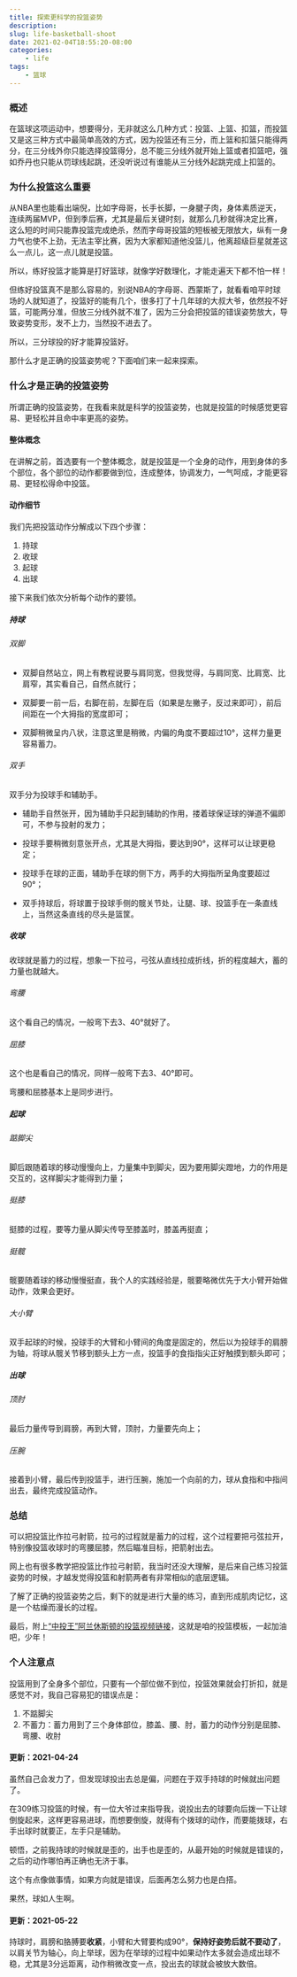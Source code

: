 ```yaml
---
title: 探索更科学的投篮姿势
description: 
slug: life-basketball-shoot
date: 2021-02-04T18:55:20-08:00
categories:
    - life
tags:
    - 篮球
---
```


### 概述

在篮球这项运动中，想要得分，无非就这么几种方式：投篮、上篮、扣篮，而投篮又是这三种方式中最简单高效的方式，因为投篮还有三分，而上篮和扣篮只能得两分，在三分线外你只能选择投篮得分，总不能三分线外就开始上篮或者扣篮吧，强如乔丹也只能从罚球线起跳，还没听说过有谁能从三分线外起跳完成上扣篮的。

### 为什么投篮这么重要

从NBA里也能看出端倪，比如字母哥，长手长脚，一身腱子肉，身体素质逆天，连续两届MVP，但到季后赛，尤其是最后关键时刻，就那么几秒就得决定比赛，这么短的时间只能靠投篮完成绝杀，然而字母哥投篮的短板被无限放大，纵有一身力气也使不上劲，无法主宰比赛，因为大家都知道他没篮儿，他离超级巨星就差这么一点儿，这一点儿就是投篮。

所以，练好投篮才能算是打好篮球，就像学好数理化，才能走遍天下都不怕一样！

但练好投篮真不是那么容易的，别说NBA的字母哥、西蒙斯了，就看看咱平时球场的人就知道了，投篮好的能有几个，很多打了十几年球的大叔大爷，依然投不好篮，可能两分准，但放三分线外就不准了，因为三分会把投篮的错误姿势放大，导致姿势变形，发不上力，当然投不进去了。

所以，三分球投的好才能算投篮好。

那什么才是正确的投篮姿势呢？下面咱们来一起来探索。

### 什么才是正确的投篮姿势

所谓正确的投篮姿势，在我看来就是科学的投篮姿势，也就是投篮的时候感觉更容易、更轻松并且命中率更高的姿势。

#### 整体概念

在讲解之前，首选要有一个整体概念，就是投篮是一个全身的动作，用到身体的多个部位，各个部位的动作都要做到位，连成整体，协调发力，一气呵成，才能更容易、更轻松得命中投篮。

#### 动作细节

我们先把投篮动作分解成以下四个步骤：

1. 持球
2. 收球
3. 起球
4. 出球

接下来我们依次分析每个动作的要领。

##### 持球

###### 双脚

- 双脚自然站立，网上有教程说要与肩同宽，但我觉得，与肩同宽、比肩宽、比肩窄，其实看自己，自然点就行；

- 双脚要一前一后，右脚在前，左脚在后（如果是左撇子，反过来即可），前后间距在一个大拇指的宽度即可；
- 双脚稍微呈内八状，注意这里是稍微，内偏的角度不要超过10°，这样力量更容易蓄力。

###### 双手

双手分为投球手和辅助手。

- 辅助手自然张开，因为辅助手只起到辅助的作用，搂着球保证球的弹道不偏即可，不参与投射的发力；

- 投球手要稍微刻意张开点，尤其是大拇指，要达到90°，这样可以让球更稳定；

- 投球手在球的正面，辅助手在球的侧下方，两手的大拇指所呈角度要超过90°；

- 双手持球后，将球置于投球手侧的髋关节处，让腿、球、投篮手在一条直线上，当然这条直线的尽头是篮筐。

  

##### 收球

收球就是蓄力的过程，想象一下拉弓，弓弦从直线拉成折线，折的程度越大，蓄的力量也就越大。

###### 弯腰

这个看自己的情况，一般弯下去3、40°就好了。

###### 屈膝

这个也是看自己的情况，同样一般弯下去3、40°即可。

弯腰和屈膝基本上是同步进行。

##### 起球

###### 踮脚尖

脚后跟随着球的移动慢慢向上，力量集中到脚尖，因为要用脚尖蹬地，力的作用是交互的，这样脚尖才能得到力量；

###### 挺膝

挺膝的过程，要等力量从脚尖传导至膝盖时，膝盖再挺直；

###### 挺髋

髋要随着球的移动慢慢挺直，我个人的实践经验是，髋要略微优先于大小臂开始做动作，效果会更好。

###### 大小臂

双手起球的时候，投球手的大臂和小臂间的角度是固定的，然后以为投球手的肩膀为轴，将球从髋关节移到额头上方一点，投篮手的食指指尖正好触摸到额头即可；

##### 出球

###### 顶肘

最后力量传导到肩膀，再到大臂，顶肘，力量要先向上；

###### 压腕

接着到小臂，最后传到投篮手，进行压腕，施加一个向前的力，球从食指和中指间出去，最终完成投篮动作。

### 总结

可以把投篮比作拉弓射箭，拉弓的过程就是蓄力的过程，这个过程要把弓弦拉开，特别像投篮收球时的弯腰屈膝，然后瞄准目标，把箭射出去。

网上也有很多教学把投篮比作拉弓射箭，我当时还没大理解，是后来自己练习投篮姿势的时候，才越发觉得投篮和射箭两者有非常相似的底层逻辑。

了解了正确的投篮姿势之后，剩下的就是进行大量的练习，直到形成肌肉记忆，这是一个枯燥而漫长的过程。

最后，附上[“中投王”阿兰休斯顿的投篮视频链接](https://m.zhibo8.cc/nba/2020/1231-eb5df54-svideo.htm)，这就是咱的投篮模板，一起加油吧，少年！

### 个人注意点

投篮用到了全身多个部位，只要有一个部位做不到位，投篮效果就会打折扣，就是感觉不对，我自己容易犯的错误点是：

1. 不踮脚尖
2. 不蓄力：蓄力用到了三个身体部位，膝盖、腰、肘，蓄力的动作分别是屈膝、弯腰、收肘

#### 更新：2021-04-24

虽然自己会发力了，但发现球投出去总是偏，问题在于双手持球的时候就出问题了。

在309练习投篮的时候，有一位大爷过来指导我，说投出去的球要向后拨一下让球倒旋起来，这样更容易进球，而想要倒旋，就得有个拨球的动作，而要能拨球，右手出球时就要正，左手只是辅助。

顿悟，之前我持球的时候就是歪的，出手也是歪的，从最开始的时候就是错误的，之后的动作哪怕再正确也无济于事。

这个有点像做事情，如果方向就是错误，后面再怎么努力也是白搭。

果然，球如人生啊。

#### 更新：2021-05-22

持球时，肩膀和胳膊要**收紧**，小臂和大臂要构成90°，**保持好姿势后就不要动了**，以肩关节为轴心，向上举球，因为在举球的过程中如果动作太多就会造成出球不稳，尤其是3分远距离，动作稍微改变一点，投出去的球就会被放大数倍。